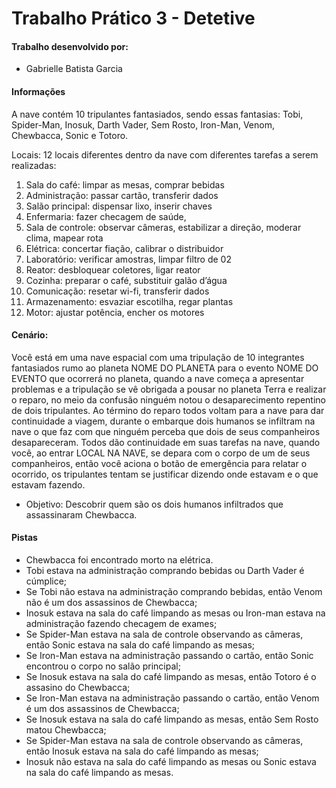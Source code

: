 # Trabalho Prático 3 - Detetive


#### Trabalho desenvolvido por:
- Gabrielle Batista Garcia

#### Informações

A nave contém 10 tripulantes fantasiados, sendo essas fantasias: Tobi, Spider-Man, Inosuk, Darth Vader, Sem Rosto, Iron-Man, Venom, Chewbacca, Sonic e Totoro.

Locais: 12 locais diferentes dentro da nave com diferentes tarefas a serem realizadas:
1.	Sala do café: limpar as mesas, comprar bebidas
2.	Administração: passar cartão, transferir dados
3.	Salão principal: dispensar lixo, inserir chaves
4.	Enfermaria: fazer checagem de saúde, 
5.	Sala de controle: observar câmeras, estabilizar a direção, moderar clima, mapear rota
6.	Elétrica: concertar fiação, calibrar o distribuidor 
7.	Laboratório: verificar amostras, limpar filtro de 02
8.	Reator: desbloquear coletores, ligar reator 
9.	Cozinha: preparar o café, substituir galão d’água
10.	Comunicação: resetar wi-fi, transferir dados
11.	Armazenamento: esvaziar escotilha, regar plantas
12.	Motor: ajustar potência, encher os motores

#### Cenário:

Você está em uma nave espacial com uma tripulação de 10 integrantes fantasiados rumo ao planeta NOME DO PLANETA para o evento NOME DO EVENTO que ocorrerá no planeta, 
quando a nave começa a apresentar problemas e a tripulação se vê obrigada a pousar no planeta Terra e realizar o reparo, no meio da confusão ninguém notou o desaparecimento repentino de dois tripulantes. Ao término do reparo todos voltam para a nave para dar continuidade a viagem, durante o embarque dois humanos se infiltram na nave o que faz com que ninguém perceba que dois de seus companheiros desapareceram. Todos dão continuidade em suas tarefas na nave, quando você, ao entrar LOCAL NA NAVE, se depara com o corpo de um de seus companheiros, então você aciona o botão de emergência para relatar o ocorrido, os tripulantes tentam se justificar dizendo onde estavam e o que estavam fazendo.

- Objetivo: Descobrir quem são os dois humanos infiltrados que assassinaram Chewbacca. 

#### Pistas

-	Chewbacca foi encontrado morto na elétrica.
-	Tobi estava na administração comprando bebidas ou Darth Vader é cúmplice;
-	Se Tobi não estava na administração comprando bebidas, então Venom não é um dos assassinos de Chewbacca;
-	Inosuk estava na sala do café limpando as mesas ou Iron-man estava na administração fazendo checagem de exames;
-	Se Spider-Man estava na sala de controle observando as câmeras, então Sonic estava na sala do café limpando as mesas;
-	Se Iron-Man estava na administração passando o cartão, então Sonic encontrou o corpo no salão principal;
-	Se Inosuk estava na sala do café limpando as mesas, então Totoro é o assasino do Chewbacca;
-	Se Iron-Man estava na administração passando o cartão, então Venom é um dos assassinos de Chewbacca;
-	Se Inosuk estava na sala do café limpando as mesas, então Sem Rosto matou Chewbacca;
-	Se Spider-Man estava na sala de controle observando as câmeras, então Inosuk estava na sala do café limpando as mesas;
-	Inosuk não estava na sala do café limpando as mesas ou Sonic estava na sala do café limpando as mesas.



